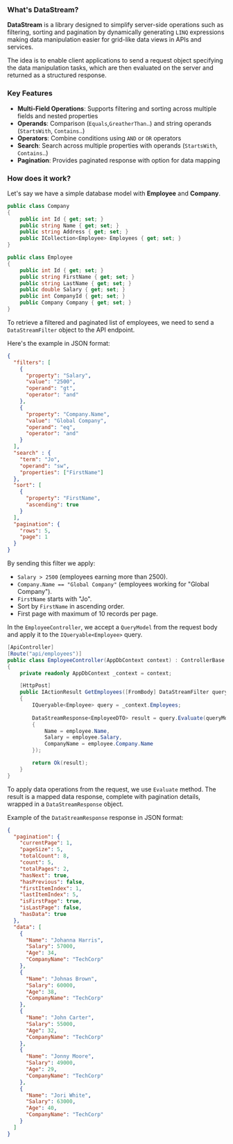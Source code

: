 ### What's DataStream?

**DataStream** is a library designed to simplify server-side operations such as filtering, sorting and pagination by dynamically generating `LINQ` expressions making data manipulation easier for grid-like data views in APIs and services.

The idea is to enable client applications to send a request object specifying the data manipulation tasks, which are then evaluated on the server and returned as a structured response.

### Key Features

- **Multi-Field Operations**: Supports filtering and sorting across multiple fields and nested properties
- **Operands**: Comparison (`Equals`,`GreatherThan`..) and string operands (`StartsWith`, `Contains`..)
- **Operators**: Combine conditions using `AND` or `OR` operators
- **Search**: Search across multiple properties with operands (`StartsWith`, `Contains`..)
- **Pagination**: Provides paginated response with option for data mapping

### How does it work?

Let's say we have a simple database model with **Employee** and **Company**.

```csharp
public class Company
{
    public int Id { get; set; }
    public string Name { get; set; }
    public string Address { get; set; }
    public ICollection<Employee> Employees { get; set; } 
}

public class Employee
{
    public int Id { get; set; }
    public string FirstName { get; set; }
    public string LastName { get; set; }
    public double Salary { get; set; }
    public int CompanyId { get; set; }
    public Company Company { get; set; }
}

```
To retrieve a filtered and paginated list of employees, we need to send a `DataStreamFilter` object to the API endpoint.

Here's the example in JSON format:

```json
{
  "filters": [
    {
      "property": "Salary",
      "value": "2500",
      "operand": "gt",
      "operator": "and"
    },
    {
      "property": "Company.Name",
      "value": "Global Company",
      "operand": "eq",
      "operator": "and"
    }
  ],
  "search" : {
    "term": "Jo",
    "operand": "sw",
    "properties": ["FirstName"]
  },
  "sort": [
    {
      "property": "FirstName",
      "ascending": true
    }
  ],
  "pagination": {
    "rows": 5,
    "page": 1
  }
}


```
By sending this filter we apply:
- `Salary > 2500` (employees earning more than 2500).
- `Company.Name == "Global Company"` (employees working for "Global Company").
- `FirstName` starts with "Jo".
- Sort by `FirstName` in ascending order.
- First page with maximum of 10 records per page.

In the `EmployeeController`, we accept a `QueryModel` from the request body and apply it to the `IQueryable<Employee>` query.

```csharp
[ApiController]
[Route("api/employees")]
public class EmployeeController(AppDbContext context) : ControllerBase
{
    private readonly AppDbContext _context = context;

    [HttpPost]
    public IActionResult GetEmployees([FromBody] DataStreamFilter queryModel)
    {
        IQueryable<Employee> query = _context.Employees;
     
        DataStreamResponse<EmployeeDTO> result = query.Evaluate(queryModel, employee => new EmployeeDTO
        {
            Name = employee.Name,
            Salary = employee.Salary,
            CompanyName = employee.Company.Name
        });

        return Ok(result);
    }
}
```
To apply data operations from the request, we use `Evaluate` method.
The result is a mapped data response, complete with pagination details, wrapped in a `DataStreamResponse` object.

Example of the `DataStreamResponse` response in JSON format:

```json
{
  "pagination": {
    "currentPage": 1,
    "pageSize": 5,
    "totalCount": 8,
    "count": 5,
    "totalPages": 2,
    "hasNext": true,
    "hasPrevious": false,
    "firstItemIndex": 1,
    "lastItemIndex": 5,
    "isFirstPage": true,
    "isLastPage": false,
    "hasData": true
  },
  "data": [
    {
      "Name": "Johanna Harris",
      "Salary": 57000,
      "Age": 34,
      "CompanyName": "TechCorp"
    },
    {
      "Name": "Johnas Brown",
      "Salary": 60000,
      "Age": 38,
      "CompanyName": "TechCorp"
    },
    {
      "Name": "John Carter",
      "Salary": 55000,
      "Age": 32,
      "CompanyName": "TechCorp"
    },
    {
      "Name": "Jonny Moore",
      "Salary": 49000,
      "Age": 29,
      "CompanyName": "TechCorp"
    },
    {
      "Name": "Jori White",
      "Salary": 63000,
      "Age": 40,
      "CompanyName": "TechCorp"
    }
  ]
}
```


